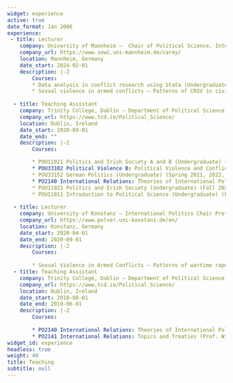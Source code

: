 ```yaml
---
widget: experience
active: true
date_format: Jan 2006
experience:
 - title: Lecturer
    company: University of Mannheim –  Chair of Political Science, International Relations, Prof. Sabine C. Carey, Ph.D.
    company_url: https://www.sowi.uni-mannheim.de/carey/
    location: Mannheim, Germany
    date_start: 2024-02-01
    description: |-2
        Courses:
        * Data analysis in conflict research using Stata (Undergraduate) (Spring 2024)
        * Sexual violence in armed conflicts – Patterns of CRSV in civil wars (Hauptseminar) (Spring 2024)
        
  - title: Teaching Assistant
    company: Trinity College, Dublin – Department of Political Science
    company_url: https://www.tcd.ie/Political_Science/
    location: Dublin, Ireland
    date_start: 2020-09-01
    date_end: ""
    description: |-2
        Courses:

        * POU11021 Politics and Irish Society A and B (Undergraduate) (Fall 2003 Spring 2024)
        * POU33102 Political Violence B: Political Violence and Conflict in Comparative Context (Spring 2023)
        * POU33152 German Politics (Undergraduate) (Spring 2021, 2022, 2023)
        * PO2140 International Relations: Theories of International Politics (Fall 2022) 
        * POU11021 Politics and Irish Society (Undergraduate) (Fall 2021)
        * POU11011 Introduction to Political Science (Undergraduate) (Fall 2020)
    
  - title: Lecturer
    company: University of Konstanz – International Politics Chair Prof. Gerald Schneider
    company_url: https://www.polver.uni-konstanz.de/en/
    location: Konstanz, Germany
    date_start: 2020-04-01
    date_end: 2020-09-01
    description: |-2
        Courses:
        
        * Sexual Violence in Armed Conflicts – Patterns of wartime rape in civil wars (Undergraduate)
  - title: Teaching Assistant
    company: Trinity College, Dublin – Department of Political Science
    company_url: https://www.tcd.ie/Political_Science/
    location: Dublin, Ireland
    date_start: 2018-08-01
    date_end: 2019-06-01
    description: |-2
        Courses:
        
        * PO2140 International Relations: Theories of International Politics (Prof. William Phelan) 
        * PO2141 International Relations: Topics and Treaties (Prof. William Phelan)
widget_id: experience
headless: true
weight: 40
title: Teaching
subtitle: null
---
```

